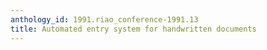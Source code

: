 ```yaml
---
anthology_id: 1991.riao_conference-1991.13
title: Automated entry system for handwritten documents
---
```

